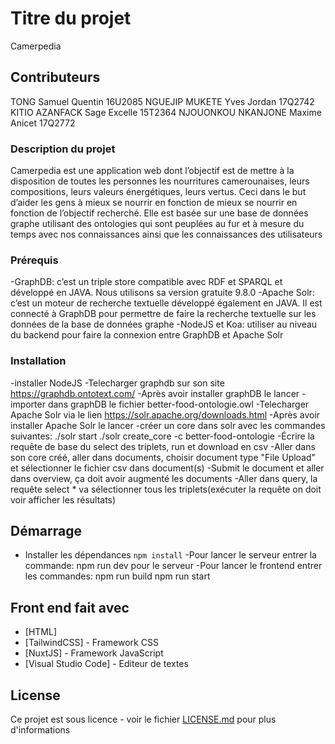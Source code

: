 # Titre du projet
Camerpedia

## Contributeurs
TONG Samuel Quentin 16U2085
NGUEJIP MUKETE Yves Jordan 17Q2742
KITIO AZANFACK Sage Excelle 15T2364
NJOUONKOU NKANJONE Maxime Anicet 17Q2772



### Description du projet

Camerpedia est une application web dont l’objectif est de mettre à la disposition de
toutes les personnes les nourritures camerounaises, leurs compositions, leurs valeurs
énergétiques, leurs vertus. Ceci dans le but d’aider les gens à mieux se nourrir en fonction de
mieux se nourrir en fonction de l’objectif recherché. Elle est basée sur une base de données
graphe utilisant des ontologies qui sont peuplées au fur et à mesure du temps avec nos
connaissances ainsi que les connaissances des utilisateurs


### Prérequis
-GraphDB: c’est un triple store compatible avec RDF et SPARQL et développé en JAVA. Nous utilisons sa version gratuite 9.8.0
-Apache Solr: c’est un moteur de recherche textuelle développé également en JAVA. Il est connecté à GraphDB pour permettre de faire la recherche textuelle sur les données de la base de données graphe
-NodeJS et Koa: utiliser au niveau du backend pour faire la connexion entre GraphDB et Apache Solr
 
### Installation
-installer NodeJS
-Telecharger graphdb sur son site https://graphdb.ontotext.com/
-Après avoir installer graphDB le lancer
-importer dans graphDB le fichier better-food-ontologie.owl 
-Telecharger Apache Solr via le lien https://solr.apache.org/downloads.html
-Après avoir installer Apache Solr le lancer
-créer un core dans solr avec les commandes suivantes:
	./solr start
	./solr create_core -c better-food-ontologie
-Écrire la requête de base du select des triplets, run et download en csv
-Aller dans son core créé, aller dans documents, choisir document type "File Upload" et sélectionner le fichier csv dans document(s)
-Submit le document et aller dans overview, ça doit avoir augmenté les documents
-Aller dans query, la requête select * va sélectionner tous les triplets(exécuter la requête on doit voir afficher les résultats)

## Démarrage
- Installer les dépendances `npm install`
-Pour lancer le serveur entrer la commande: npm run dev pour le serveur
-Pour lancer le frontend entrer les commandes: 
	npm run build
	npm run start 



## Front end fait avec

* [HTML]
* [TailwindCSS] - Framework CSS
* [NuxtJS] - Framework JavaScript
* [Visual Studio Code] - Editeur de textes

## License

Ce projet est sous licence - voir le fichier [LICENSE.md](LICENSE.md) pour plus d'informations


